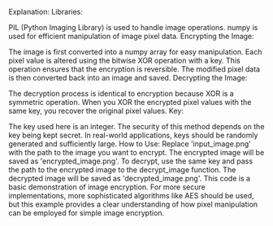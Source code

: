 Explanation:
Libraries:

PIL (Python Imaging Library) is used to handle image operations.
numpy is used for efficient manipulation of image pixel data.
Encrypting the Image:

The image is first converted into a numpy array for easy manipulation.
Each pixel value is altered using the bitwise XOR operation with a key. This operation ensures that the encryption is reversible.
The modified pixel data is then converted back into an image and saved.
Decrypting the Image:

The decryption process is identical to encryption because XOR is a symmetric operation. When you XOR the encrypted pixel values with the same key, you recover the original pixel values.
Key:

The key used here is an integer. The security of this method depends on the key being kept secret. In real-world applications, keys should be randomly generated and sufficiently large.
How to Use:
Replace 'input_image.png' with the path to the image you want to encrypt.
The encrypted image will be saved as 'encrypted_image.png'.
To decrypt, use the same key and pass the path to the encrypted image to the decrypt_image function. The decrypted image will be saved as 'decrypted_image.png'.
This code is a basic demonstration of image encryption. For more secure implementations, more sophisticated algorithms like AES should be used, but this example provides a clear understanding of how pixel manipulation can be employed for simple image encryption.